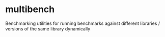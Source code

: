# multibench
Benchmarking utilities for running benchmarks against different libraries / versions of the same library dynamically

